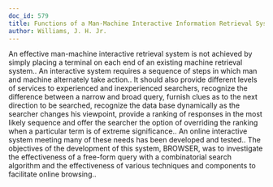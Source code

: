 ```yaml
---
doc_id: 579
title: Functions of a Man-Machine Interactive Information Retrieval System
author: Williams, J. H. Jr.
---
```


An effective man-machine interactive retrieval system is not achieved by
simply placing a terminal on each end of an existing machine retrieval system..
An interactive system requires a sequence of steps in which man and machine
alternately take action.. It should also provide different levels of services
to experienced and inexperienced searchers, recognize the difference between a
narrow and broad query, furnish clues as to the next direction to be searched, 
recognize the data base dynamically as the searcher changes his viewpoint, 
provide a ranking of responses in the most likely sequence and offer the 
searcher the option of overriding the ranking when a particular term is of 
extreme significance..
   An online interactive system meeting many of these needs has been developed
and tested.. The objectives of the development of this system, BROWSER, was to
investigate the effectiveness of a free-form query with a combinatorial search
algorithm and the effectiveness of various techniques and components to 
facilitate online browsing..
